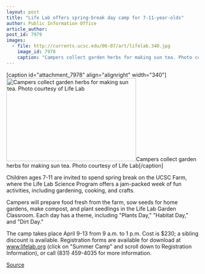 ```yaml
---
layout: post
title: "Life Lab offers spring-break day camp for 7-11-year-olds"
author: Public Information Office
article_author: 
post_id: 7979
images:
  - file: http://currents.ucsc.edu/06-07/art/lifelab.340.jpg
    image_id: 7978
    caption: "Campers collect garden herbs for making sun tea. Photo courtesy of Life Lab"
---
```


[caption id="attachment_7978" align="alignright" width="340"]<a href="http://dev-ucsc-news.pantheonsite.io/wp-content/uploads/2007/03/lifelab.340.jpg"><img class="size-full wp-image-7978" src="http://dev-ucsc-news.pantheonsite.io/wp-content/uploads/2007/03/lifelab.340.jpg" alt="Campers collect garden herbs for making sun tea. Photo courtesy of Life Lab" width="340" height="218" /></a>Campers collect garden herbs for making sun tea. Photo courtesy of Life Lab[/caption]
<a name="content" id="content"></a>
<p>
  Children ages 7-11 are invited to spend spring break on the UCSC Farm, where the Life Lab Science Program offers a jam-packed week of fun activities, including gardening, cooking, and crafts.
</p>
<p>
  Campers will prepare food fresh from the farm, sow seeds for home gardens, make compost, and plant seedlings in the Life Lab Garden Classroom. Each day has a theme, including "Plants Day," "Habitat Day," and "Dirt Day."
</p>
<p>
  The camp takes place April 9-13 from 9 a.m. to 1 p.m. Cost is $230; a sibling discount is available. Registration forms are available for download at <a href="http://www.lifelab.org">www.lifelab.org</a> (click on "Summer Camp" and scroll down to Registration Information), or call (831) 459-4035 for more information.
</p>
<p><a href="http://www1.ucsc.edu/currents/06-07/03-12/brief-camp.asp" title="Permalink to brief-camp">Source</a></p>
